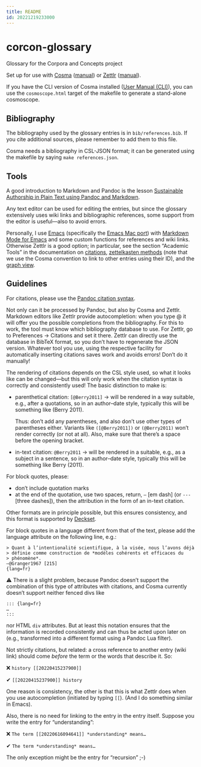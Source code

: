 ```yaml
---
title: README
id: 20221219233000
---
```


# corcon-glossary

Glossary for the Corpora and Concepts project

Set up for use with [Cosma](https://cosma.graphlab.fr/en/) ([manual](https://cosma.graphlab.fr/en/docs/user-manual/)) or [Zettlr](https://www.zettlr.com) ([manual](https://docs.zettlr.com/en/)).

If you have the CLI version of Cosma installed ([User Manual (CLI)](https://cosma.graphlab.fr/en/docs/cli/user-manual/)), you can use the `cosmoscope.html` target of the makefile to generate a stand-alone cosmoscope.

## Bibliography

The bibliography used by the glossary entries is in `bib/references.bib`.  If you cite additional sources, please remember to add them to this file.

Cosma needs a bibliography in CSL-JSON format; it can be generated using the makefile by saying `make references.json`.

## Tools

A good introduction to Markdown and Pandoc is the lesson [Sustainable Authorship in Plain Text using Pandoc and Markdown](https://programminghistorian.org/en/lessons/sustainable-authorship-in-plain-text-using-pandoc-and-markdown).

Any text editor can be used for editing the entries, but since the glossary extensively uses wiki links and bibliographic references, some support from the editor is useful—also to avoid errors.

Personally, I use [Emacs](https://www.gnu.org/software/emacs/) (specifically the [Emacs Mac port](https://bitbucket.org/mituharu/emacs-mac/src/master/)) with [Markdown Mode for Emacs](https://jblevins.org/projects/markdown-mode/) and some custom functions for references and wiki links.  Otherwise Zettlr is  a good option; in particular, see the section “Academic Tools” in the documentation on [citations](https://docs.zettlr.com/en/academic/citations/), [zettelkasten methods](https://docs.zettlr.com/en/academic/zkn-method/) (note that we use the Cosma convention to link to other entries using their ID), and the [graph view](https://docs.zettlr.com/en/academic/graph/).

## Guidelines

For citations, please use the [Pandoc citation syntax](https://pandoc.org/MANUAL.html#citation-syntax).
     
Not only can it be processed by Pandoc, but also by Cosma and Zettlr.  Markdown editors like Zettlr provide autocompletion: when you type @ it will offer you the possible completions from the bibliography.  For this to work, the tool must know which bibliography database to use.  For Zettlr, go to Preferences → Citations and set it there.  Zettlr can directly use the database in BibTeX format, so you don’t have to regenerate the JSON version. Whatever tool you use, using the respective facility for automatically inserting citations saves work and avoids errors!  Don’t do it manually!

The rendering of citations depends on the CSL style used, so what it looks like can be changed—but this will only work when the citation syntax is correctly and consistently used!  The basic distinction to make is:

- parenthetical citation: `[@Berry2011]` → will be rendered in a way suitable, e.g., after a quotations, so in an author–date style, typically this will be something like (Berry 2011).

  Thus: don’t add any parentheses, and also don’t use other types of parentheses either.  Variants like `([@Berry2011])` or `(@Berry2011)` won’t render correctly (or not at all).  Also, make sure that there’s a space before the opening bracket.

- in-text citation: `@Berry2011` → will be rendered in a suitable, e.g., as a subject in a sentence, so in an author–date style, typically this will be something like Berry (2011).

For block quotes, please:

- don’t include quotation marks
- at the end of the quotation, use two spaces, return, `—` [em dash] (or `---` [three dashes]), then the attribution in the form of an in-text citation.

Other formats are in principle possible, but this ensures consistency,
and this format is supported by [Deckset](https://www.deckset.com/).

For block quotes in a language different from that of the text, please
add the language attribute on the following line, e.g.:

```
> Quant à l’intentionalité scientifique, à la visée, nous l’avons déjà
> définie comme construction de *modèles cohérents et efficaces du
> phénomène*.  
—@Granger1967 [215]
{lang=fr}
```

⚠ There is a slight problem, because Pandoc doesn’t support the combination of this type of attributes with citations, and Cosma currently doesn’t support neither fenced divs like

```
::: {lang=fr}
…
:::
```

nor HTML `div` attributes.  But at least this notation ensures that the information is recorded consistently and can thus be acted upon later on (e.g., transformed into a different format using a Pandoc Lua filter).

Not strictly citations, but related: a cross reference to another entry (wiki link) should come *before* the term or the words that describe it.  So:

❌ `history [[20220415237900]]`

✔ `[[20220415237900]] history`

One reason is consistency, the other is that this is what Zettlr does when you use autocompletion (initiated by typing `[[`).  (And I do something similar in Emacs).

Also, there is no need for linking to the entry in the entry itself.  Suppose you write the entry for “understanding”:

❌ `The term [[20220616094641]] *understanding* means…`

✔ `The term *understanding* means…`

The only exception might be the entry for “recursion” ;-)
